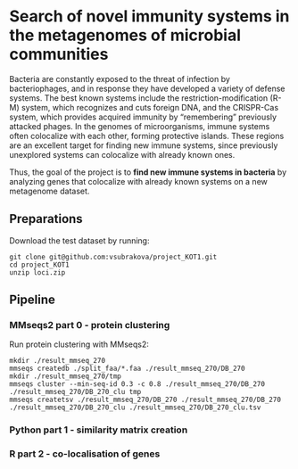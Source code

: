 # Search of novel immunity systems in the metagenomes of microbial communities

Bacteria are constantly exposed to the threat of infection by bacteriophages, and in response they have developed a variety of defense systems. The best known systems include the restriction-modification (R-M) system, which recognizes and cuts foreign DNA, and the CRISPR-Cas system, which provides acquired immunity by “remembering” previously attacked phages. In the genomes of microorganisms, immune systems often colocalize with each other, forming protective islands. These regions are an excellent target for finding new immune systems, since previously unexplored systems can colocalize with already known ones.

Thus, the goal of the project is to **find new immune systems in bacteria** by analyzing genes that colocalize with already known systems on a new metagenome dataset.

## Preparations

Download the test dataset by running:
```(bash)
git clone git@github.com:vsubrakova/project_KOT1.git
cd project_KOT1
unzip loci.zip
```

## Pipeline

### MMseqs2 part 0 - protein clustering

Run protein clustering with MMseqs2:
```(bash)
mkdir ./result_mmseq_270
mmseqs createdb ./split_faa/*.faa ./result_mmseq_270/DB_270
mkdir ./result_mmseq_270/tmp
mmseqs cluster --min-seq-id 0.3 -c 0.8 ./result_mmseq_270/DB_270 ./result_mmseq_270/DB_270_clu tmp
mmseqs createtsv ./result_mmseq_270/DB_270 ./result_mmseq_270/DB_270 ./result_mmseq_270/DB_270_clu ./result_mmseq_270/DB_270_clu.tsv
```

### Python part 1 - similarity matrix creation

### R part 2 - co-localisation of genes
